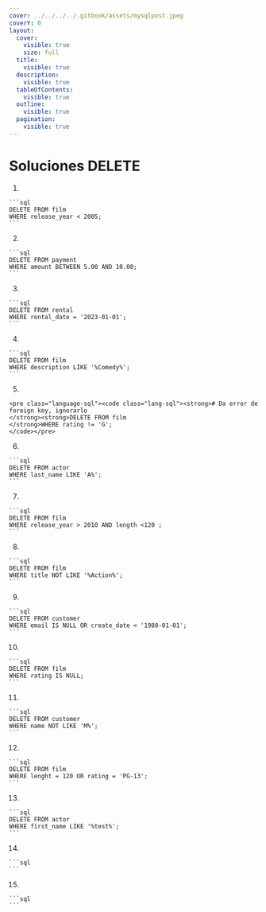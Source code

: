 ```yaml
---
cover: ../../../../.gitbook/assets/mysqlpost.jpeg
coverY: 0
layout:
  cover:
    visible: true
    size: full
  title:
    visible: true
  description:
    visible: true
  tableOfContents:
    visible: true
  outline:
    visible: true
  pagination:
    visible: true
---
```


# Soluciones DELETE



1.

    ```sql
    DELETE FROM film
    WHERE release_year < 2005;
    ```
2.

    ```sql
    DELETE FROM payment
    WHERE amount BETWEEN 5.00 AND 10.00;
    ```
3.

    ```sql
    DELETE FROM rental
    WHERE rental_date = '2023-01-01'; 
    ```
4.

    ```sql
    DELETE FROM film 
    WHERE description LIKE '%Comedy%'; 
    ```
5.

    <pre class="language-sql"><code class="lang-sql"><strong># Da error de foreign key, ignorarlo
    </strong><strong>DELETE FROM film
    </strong>WHERE rating != 'G';
    </code></pre>
6.

    ```sql
    DELETE FROM actor 
    WHERE last_name LIKE 'A%';    
    ```
7.

    ```sql
    DELETE FROM film 
    WHERE release_year > 2010 AND length <120 ; 
    ```
8.

    ```sql
    DELETE FROM film
    WHERE title NOT LIKE '%Action%';
    ```
9.

    ```sql
    DELETE FROM customer
    WHERE email IS NULL OR create_date < '1980-01-01';
    ```
10.

    ```sql
    DELETE FROM film 
    WHERE rating IS NULL; 
    ```
11.

    ```sql
    DELETE FROM customer
    WHERE name NOT LIKE 'M%'; 
    ```
12.

    ```sql
    DELETE FROM film
    WHERE lenght = 120 OR rating = 'PG-13';
    ```
13.

    ```sql
    DELETE FROM actor
    WHERE first_name LIKE '%test%'; 
    ```
14.

    ```sql
    ```
15.

    ```sql
    ```

